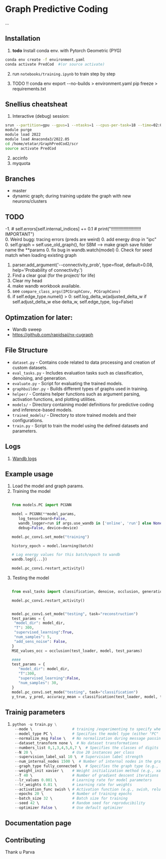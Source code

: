 # Graph Predictive Coding

...


## Installation
1. **todo** Install conda env. with Pytorch Geometric (PYG)
```bash
conda env create -f environment.yaml
conda activate PredCod  #(or source activate)
```
2. run `notebooks/training.ipynb` to train step by step   

3. TODO !!
conda env export --no-builds > environment.yaml
pip freeze > requirements.txt


## Snellius cheatsheat 

1. Interactive (debug) session: 
```bash
srun --partition=gpu --gpus=1 --ntasks=1 --cpus-per-task=18 --time=02:00:00 --pty bash -i
module purge
module load 2022
module load Anaconda3/2022.05
cd /home/etatar/GraphPredCod2/scr
source activate PredCod
```
2. accinfo
3. myquota


## Branches
- master
- dynamic graph; during training update the graph with new neurons/clusters

## TODO

-1. 
        # self.errors[self.internal_indices] += 0.1
        # print("!!!!!!!!!!!!!!!!!!!!!!!! IMPORTANT")    
0. Weird bugg: tracing errors (preds are weird)
0. add energy drop in "ipc"
0. self.graph = self.use_old_graph(), for SBM --> make graph save folder name the **params
0. fix bug in wandb.watch(model)
0. Check for seed match when loading existing graph 
1. parser.add_argument('--connectivity_prob', type=float, default=0.08, help='Probability of connectivity.')
2. Find a clear goal (for the project/ for life) 
3. Clear my head
4. make wandb workbook available. 
5. see `compare_class_args(IPCGraphConv, PCGraphConv)` 
6. 
   if self.edge_type.numel() > 0:
      self.log_delta_w(adjusted_delta_w if self.adjust_delta_w else delta_w, self.edge_type, log=False)
      

## Optimzation for later:
- Wandb sweep
- https://github.com/rapidsai/nx-cugraph 

## File Structure

- `dataset.py` - Contains code related to data processing and creation of custom datasets.
- `eval_tasks.py` - Includes evaluation tasks such as classification, denoising, and generation.
- `evaluate.py` - Script for evaluating the trained models.
- `graphbuilder.py` - Builds different types of graphs used in training.
- `helper/` - Contains helper functions such as argument parsing, activation functions, and plotting utilities.
- `models/` - Directory containing model definitions for predictive coding and inference-based models.
- `trained_models/` - Directory to store trained models and their configurations.
- `train.py` - Script to train the model using the defined datasets and parameters.


## Logs

1. [Wandb logs](https://wandb.ai/etatar-atdamen/PredCod?nw=nwuseretataratdamen)

## Example usage 


1. Load the model and graph params.
2. Training the model 
```python
              
   from models.PC import PCGNN

   model = PCGNN(**model_params,   
      log_tensorboard=False,
      wandb_logger=run if args.use_wandb in ['online', 'run'] else None,
      debug=False, device=device)

   model.pc_conv1.set_mode("training")

   history_epoch = model.learning(batch)

   # Log energy values for this batch/epoch to wandb
   wandb.log({...})

   model.pc_conv1.restart_activity()
   ```
3. Testing the model
```python
              
   from eval_tasks import classification, denoise, occlusion, generation #, reconstruction

   model.pc_conv1.restart_activity()


   model.pc_conv1.set_mode("testing", task="reconstruction")
   test_params = {
    "model_dir": model_dir,
    "T": 300,
    "supervised_learning":True, 
    "num_samples": 5,
    "add_sens_noise": False,
   }
   MSE_values_occ = occlusion(test_loader, model, test_params)

   #### 
   test_params = {
      "model_dir": model_dir,
      "T":300,
      "supervised_learning":False, 
      "num_samples": 30,
   }
   model.pc_conv1.set_mode("testing", task="classification")
   y_true, y_pred, accuracy_mean = classification(test_loader, model, test_params)

   ```


## Trainig parameters
1. ```python              
   python -u train.py \
    --mode \                  # training /experimenting to specify where to store the model,  
    --model_type PC \         # Specifies the model type (either "PC" or "IPC")
    --normalize_msg False \   # No normalization during message passing
    --dataset_transform none \  # No dataset transformations
    --numbers_list 0,1,3,4,5,6,7 \  # Specifies the classes of digits to be used
    --N 20 \                  # Use 20 instances per class
    --supervision_label_val 10 \  # Supervision label strength
    --num_internal_nodes 1500 \  # Number of internal nodes in the graph
    --graph_type fully_connected \  # Specifies the graph type (e.g., fully connected)
    --weight_init xavier \    # Weight initialization method (e.g., xavier, uniform)
    --T 40 \                  # Number of gradient descent iterations
    --lr_values 0.001 \       # Learning rate for model parameters
    --lr_weights 0.01 \       # Learning rate for weights
    --activation_func swish \ # Activation function (e.g., swish, relu, tanh)
    --epochs 20 \             # Number of training epochs
    --batch_size 32 \         # Batch size for training
    --seed 42 \               # Random seed for reproducibility
    --optimizer False \       # Use default optimizer
   ```

## Documentation page


## Contributing

Thank u Parva

